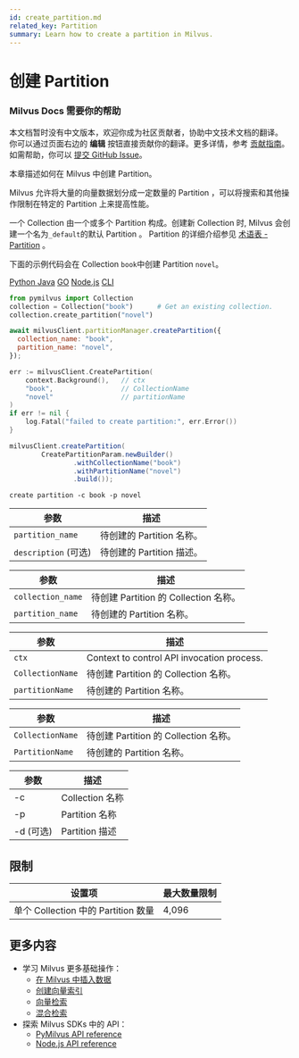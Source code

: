 ```yaml
---
id: create_partition.md
related_key: Partition
summary: Learn how to create a partition in Milvus.
---
```


# 创建 Partition

<div class="alert note">
<h3>Milvus Docs 需要你的帮助</h3>
本文档暂时没有中文版本，欢迎你成为社区贡献者，协助中文技术文档的翻译。<br>
你可以通过页面右边的 <b>编辑</b> 按钮直接贡献你的翻译。更多详情，参考 <a href="https://github.com/milvus-io/milvus-docs/blob/v2.0.0/CONTRIBUTING.md">贡献指南</a>。如需帮助，你可以 <a href="https://github.com/milvus-io/milvus-docs/issues/new/choose">提交 GitHub Issue</a>。
</div>


本章描述如何在 Milvus 中创建 Partition。

Milvus 允许将大量的向量数据划分成一定数量的 Partition ，可以将搜索和其他操作限制在特定的 Partition 上来提高性能。

一个 Collection 由一个或多个 Partition 构成。创建新 Collection 时, Milvus 会创建一个名为`_default`的默认 Partition 。 Partition 的详细介绍参见 [术语表 - Partition](glossary.md#Partition) 。

下面的示例代码会在 Collection `book`中创建 Partition `novel`。


<div class="multipleCode">
  <a href="?python">Python </a>
  <a href="?java">Java</a>
  <a href="?go">GO</a>
  <a href="?javascript">Node.js</a>
  <a href="?shell">CLI</a>
</div>


```python
from pymilvus import Collection
collection = Collection("book")      # Get an existing collection.
collection.create_partition("novel")
```

```javascript
await milvusClient.partitionManager.createPartition({
  collection_name: "book",
  partition_name: "novel",
});
```

```go
err := milvusClient.CreatePartition(
    context.Background(),   // ctx
    "book",                 // CollectionName
    "novel"                 // partitionName
)
if err != nil {
    log.Fatal("failed to create partition:", err.Error())
}
```

```java
milvusClient.createPartition(
        CreatePartitionParam.newBuilder()
                .withCollectionName("book")
                .withPartitionName("novel")
                .build());
```

```shell
create partition -c book -p novel
```


<table class="language-python">
	<thead>
	<tr>
		<th>参数</th>
		<th>描述</th>
	</tr>
	</thead>
	<tbody>
	<tr>
		<td><code>partition_name</code></td>
		<td>待创建的 Partition 名称。</td>
	</tr>
  <tr>
		<td><code>description</code> (可选)</td>
		<td>待创建的 Partition 描述。</td>
	</tr>
	</tbody>
</table>


<table class="language-javascript">
	<thead>
    <tr>
      <th>参数</th>
      <th>描述</th>
    </tr>
	</thead>
	<tbody>
    <tr>
      <td><code>collection_name</code></td>
      <td>待创建 Partition 的 Collection 名称。</td>
    </tr>
    <tr>
      <td><code>partition_name</code></td>
      <td>待创建的 Partition 名称。</td>
    </tr>
	</tbody>
</table>

<table class="language-go">
	<thead>
    <tr>
        <th>参数</th>
        <th>描述</th>
    </tr>
	</thead>
	<tbody>
    <tr>
        <td><code>ctx</code></td>
        <td>Context to control API invocation process.</td>
    </tr>
    <tr>
        <td><code>CollectionName</code></td>
        <td>待创建 Partition 的 Collection 名称。</td>
    </tr>
    <tr>
        <td><code>partitionName</code></td>
        <td>待创建的 Partition 名称。</td>
    </tr>
  </tbody>
</table>

<table class="language-java">
	<thead>
    <tr>
        <th>参数</th>
        <th>描述</th>
    </tr>
	</thead>
	<tbody>
    <tr>
        <td><code>CollectionName</code></td>
        <td>待创建 Partition 的 Collection 名称。</td>
    </tr>
    <tr>
        <td><code>PartitionName</code></td>
        <td>待创建的 Partition 名称。</td>
    </tr>
  </tbody>
</table>

<table class="language-shell">
    <thead>
        <tr>
            <th>参数</th>
            <th>描述</th>
        </tr>
    </thead>
    <tbody>
        <tr>
            <td>-c</td>
            <td>Collection 名称</td>
        </tr>
        <tr>
            <td>-p</td>
            <td>Partition 名称</td>
        </tr>
        <tr>
            <td>-d (可选)</td>
            <td>Partition 描述</td>
        </tr>
    </tbody>
</table>

## 限制
|设置项 |最大数量限制|
|---|---|
|单个 Collection 中的 Partition 数量|4,096|

## 更多内容

- 学习 Milvus 更多基础操作：
  - [在 Milvus 中插入数据](insert_data.md)
  - [创建向量索引](build_index.md)
  - [向量检索](search.md)
  - [混合检索](hybridsearch.md)
- 探索 Milvus SDKs 中的 API：
  - [PyMilvus API reference](/api-reference/pymilvus/v2.0.2/tutorial.html)
  - [Node.js API reference](/api-reference/node/v2.0.2/tutorial.html)

